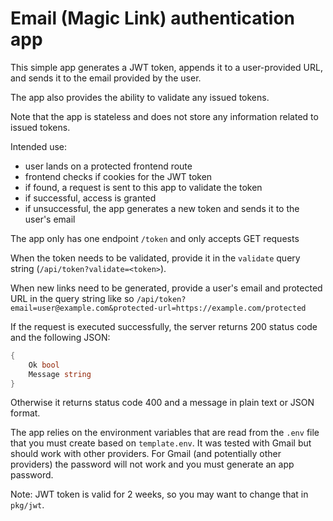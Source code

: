 # Email (Magic Link) authentication app

This simple app generates a JWT token, appends it to a user-provided URL, and sends it to the email provided by the user.

The app also provides the ability to validate any issued tokens. 

Note that the app is stateless and does not store any information related to issued tokens.


Intended use:

- user lands on a protected frontend route
- frontend checks if cookies for the JWT token
- if found, a request is sent to this app to validate the token
- if successful, access is granted
- if unsuccessful, the app generates a new token and sends it to the user's email


The app only has one endpoint `/token` and only accepts GET requests

When the token needs to be validated, provide it in the `validate` query string (`/api/token?validate=<token>`).

When new links need to be generated, provide a user's email and protected URL in the query string like so `/api/token?email=user@example.com&protected-url=https://example.com/protected`

If the request is executed successfully, the server returns 200 status code and the following JSON:

```go
{
    Ok bool
    Message string
}
```

Otherwise it returns status code 400 and a message in plain text or JSON format.

The app relies on the environment variables that are read from the `.env` file that you must create based on `template.env`. It was tested with Gmail but should work with other providers. For Gmail (and potentially other providers) the password will not work and you must generate an app password.

Note: JWT token is valid for 2 weeks, so you may want to change that in `pkg/jwt`.